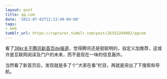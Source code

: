 ```yaml
---
layout: post
title: qq.com
date: '2012-07-02T12:13:49-04:00'
tags:
- web
tumblr_url: https://rapturer.tumblr.com/post/26351294002/qqcom
---
```

看了[36kr关于腾讯新首页de报道](http://www.36kr.com/p/124433.html)，觉得腾讯还是挺聪明的，自定义加推荐，这或许是互联网阅读及门户的未来，而不是现在一味的信息轰炸。

当然看了新首页后，发现就是多了个“大家在看”栏目，再就是突出了下搜索和导航。

